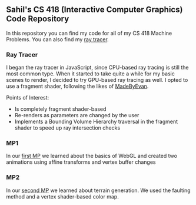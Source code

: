## Sahil's CS 418 (Interactive Computer Graphics) Code Repository

In this repository you can find my code for all of my CS 418 Machine Problems. You can also find my [ray tracer](ray-tracer/gpu).

### Ray Tracer
I began the ray tracer in JavaScript, since CPU-based ray tracing is still the most common type. When it started to take quite a while for my basic scenes to render,
I decided to try GPU-based ray tracing as well. I opted to use a fragment shader, following the likes of [MadeByEvan](http://madebyevan.com/webgl-path-tracing/).

Points of Interest:
- Is completely fragment shader-based
- Re-renders as parameters are changed by the user
- Implements a Bounding Volume Hierarchy traversal in the fragment shader to speed up ray intersection checks

### MP1
In our [first MP](mp1/mp1.html) we learned about the basics of WebGL and created two animations using affine transforms and vertex buffer changes

### MP2
In our [second MP](mp2/mp2.html) we learned about terrain generation. We used the faulting method and a vertex shader-based color map.
